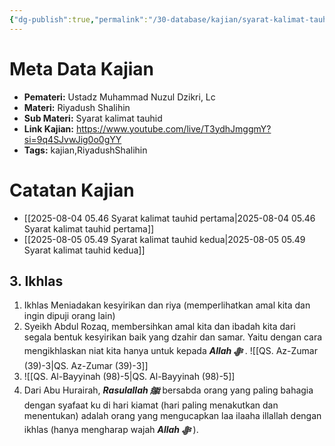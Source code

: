 ```yaml
---
{"dg-publish":true,"permalink":"/30-database/kajian/syarat-kalimat-tauhid-ketiga/","tags":["kajian","RiyadushShalihin"]}
---
```




# Meta Data Kajian 
<div><ul class="dataview list-view-ul"><li><span><strong>Pemateri:</strong> Ustadz Muhammad Nuzul Dzikri, Lc</span></li><li><span><strong>Materi:</strong> Riyadush Shalihin</span></li><li><span><strong>Sub Materi:</strong> Syarat kalimat tauhid</span></li><li><span><strong>Link Kajian:</strong> <a rel="noopener nofollow" class="external-link" href="https://www.youtube.com/live/T3ydhJmggmY?si=9q4SJvwJig0o0gYY" target="_blank">https://www.youtube.com/live/T3ydhJmggmY?si=9q4SJvwJig0o0gYY</a></span></li><li><span><strong>Tags:</strong> kajian,RiyadushShalihin</span></li></ul></div>

 
# Catatan Kajian
- [[2025-08-04 05.46 Syarat kalimat tauhid pertama\|2025-08-04 05.46 Syarat kalimat tauhid pertama]]
- [[2025-08-05 05.49 Syarat kalimat tauhid kedua\|2025-08-05 05.49 Syarat kalimat tauhid kedua]]

## 3. Ikhlas
1.  Ikhlas Meniadakan kesyirikan dan riya (memperlihatkan amal kita dan ingin dipuji orang lain)
2. Syeikh Abdul Rozaq, membersihkan amal kita dan ibadah kita dari segala bentuk kesyirikan baik yang dzahir dan samar. Yaitu dengan cara mengikhlaskan niat kita hanya untuk kepada ***Allah ﷻ*** . ![[QS. Az-Zumar (39)-3\|QS. Az-Zumar (39)-3]]
3. ![[QS. Al-Bayyinah (98)-5\|QS. Al-Bayyinah (98)-5]]
4. Dari Abu Hurairah, ***Rasulallah ﷺ***  bersabda orang yang paling bahagia dengan syafaat ku di hari kiamat (hari paling menakutkan dan menentukan) adalah orang yang mengucapkan laa ilaaha illallah dengan ikhlas (hanya mengharap wajah ***Allah ﷻ*** ).
 
